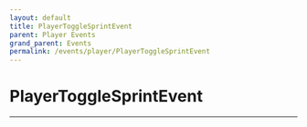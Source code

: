 ```yaml
---
layout: default
title: PlayerToggleSprintEvent
parent: Player Events
grand_parent: Events
permalink: /events/player/PlayerToggleSprintEvent
---
```


# PlayerToggleSprintEvent

---

